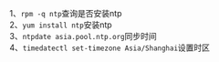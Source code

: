 1、`rpm -q ntp`查询是否安装ntp   
2、`yum install ntp`安装ntp   
3、`ntpdate asia.pool.ntp.org`同步时间   
4、`timedatectl set-timezone Asia/Shanghai`设置时区   
